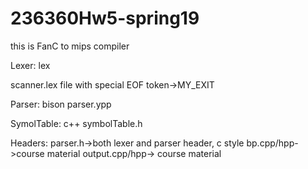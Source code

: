 # 236360Hw5-spring19
this is FanC to mips compiler

Lexer: lex





  scanner.lex file with special EOF token->MY_EXIT

Parser: bison
  parser.ypp

SymolTable: c++
  symbolTable.h
  
Headers:
  parser.h->both lexer and parser header, c style
  bp.cpp/hpp->course material
  output.cpp/hpp-> course material
